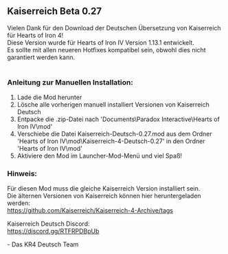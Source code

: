 ## Kaiserreich Beta 0.27

Vielen Dank für den Download der Deutschen Übersetzung von Kaiserreich für Hearts of Iron 4!<br>
Diese Version wurde für Hearts of Iron IV Version 1.13.1 entwickelt.<br>
Es sollte mit allen neueren Hotfixes kompatibel sein, obwohl dies nicht garantiert werden kann.<br><br>

### Anleitung zur Manuellen Installation:
<ol>
    <li>Lade die Mod herunter</li>
    <li>Lösche alle vorherigen manuell installiert Versionen von Kaiserreich Deutsch</li>
    <li>Entpacke die .zip-Datei nach 'Documents\Paradox Interactive\Hearts of Iron IV\mod'</li>
    <li>Verschiebe die Datei Kaiserreich-Deutsch-0.27.mod aus dem Ordner 'Hearts of Iron IV\mod\Kaiserreich-4-Deutsch-0.27' in den Ordner 'Hearts of Iron IV\mod'</li>
    <li>Aktiviere den Mod im Launcher-Mod-Menü und viel Spaß!</li>
</ol>

### Hinweis:
Für diesen Mod muss die gleiche Kaiserreich Version installiert sein.<br>
Die älternen Versionen von Kaiserreich können hier heruntergeladen werden:<br>
https://github.com/Kaiserreich/Kaiserreich-4-Archive/tags<br>

Kaiserreich Deutsch Discord:<br>
https://discord.gg/RTFRPDBpUb<br>

\- Das KR4 Deutsch Team
